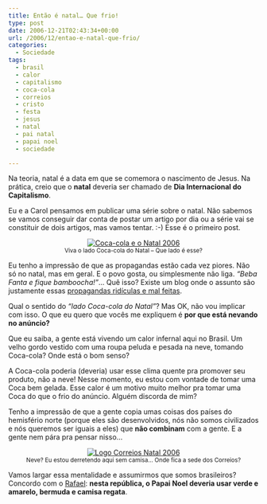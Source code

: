 ```yaml
---
title: Então é natal… Que frio!
type: post
date: 2006-12-21T02:43:34+00:00
url: /2006/12/entao-e-natal-que-frio/
categories:
  - Sociedade
tags:
  - brasil
  - calor
  - capitalismo
  - coca-cola
  - correios
  - cristo
  - festa
  - jesus
  - natal
  - pai natal
  - papai noel
  - sociedade

---
```

Na teoria, natal é a data em que se comemora o nascimento de Jesus. Na prática, creio que o **natal** deveria ser chamado de **Dia Internacional do Capitalismo**.

Eu e a Carol pensamos em publicar uma série sobre o natal. Não sabemos se vamos conseguir dar conta de postar um artigo por dia ou a série vai se constituir de dois artigos, mas vamos tentar. :-) Esse é o primeiro post.

<p style="text-align:center;">
  <a href="http://www.cocacola.com.br/caravana.do?page=home"><img src="https://i1.wp.com/tiagomadeira.com/wp-content/uploads/2006/12/coca.jpg?w=604" alt="Coca-cola e o Natal 2006" data-recalc-dims="1" /></a><br /><small>Viva o lado Coca-cola do Natal – Que lado é esse?</small>
</p>

Eu tenho a impressão de que as propagandas estão cada vez piores. Não só no natal, mas em geral. E o povo gosta, ou simplesmente não liga. _“Beba Fanta e fique bamboocha!”_… Quê isso? Existe um blog onde o assunto são justamente essas [propagandas ridículas e mal feitas][1].

Qual o sentido do _“lado Coca-cola do Natal”_? Mas OK, não vou implicar com isso. O que eu quero que vocês me expliquem é **por que está nevando no anúncio?**

Que eu saiba, a gente está vivendo um calor infernal aqui no Brasil. Um velho gordo vestido com uma roupa peluda e pesada na neve, tomando Coca-cola? Onde está o bom senso?

A Coca-cola poderia (deveria) usar esse clima quente pra promover seu produto, não a neve! Nesse momento, eu estou com vontade de tomar uma Coca bem gelada. Esse calor é um motivo muito melhor pra tomar uma Coca do que o frio do anúncio. Alguém discorda de mim?

Tenho a impressão de que a gente copia umas coisas dos países do hemisfério norte (porque eles são desenvolvidos, nós não somos civilizados e nós queremos ser iguais a eles) que **não combinam** com a gente. E a gente nem pára pra pensar nisso…

<p style="text-align:center;">
  <a href="http://www.correios.com.br/"><img src="https://i0.wp.com/tiagomadeira.com/wp-content/uploads/2006/12/correios_logo_natal_2006.gif?w=604" alt="Logo Correios Natal 2006" data-recalc-dims="1" /></a><br /><small>Neve? Eu estou derretendo aqui sem camisa… Onde fica a sede dos Correios?</small>
</p>

Vamos largar essa mentalidade e assumirmos que somos brasileiros? Concordo com o [Rafael][2]: **nesta república, o Papai Noel deveria usar verde e amarelo, bermuda e camisa regata**.

 [1]: http://despropaganda.zip.net/
 [2]: http://novo-mundo.org/log/2006/12/05/o-que-a-neve-tem-haver-com-o-natal-tropical/

